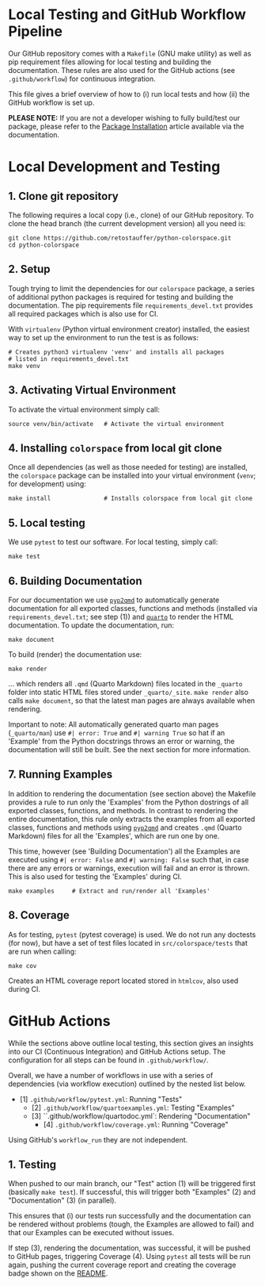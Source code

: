 # Local Testing and GitHub Workflow Pipeline

Our GitHub repository comes with a `Makefile` (GNU make utility) as well as
pip requirement files allowing for local testing and building the documentation.
These rules are also used for the GitHub actions (see `.github/workflow`)
for continuous integration.

This file gives a brief overview of how to (i) run local tests and how
(ii) the GitHub workflow is set up.

**PLEASE NOTE:** If you are not a developer wishing to fully build/test our package, please refer to the
[Package Installation](https://retostauffer.github.io/python-colorspace/installation.html)
article available via the documentation.


# Local Development and Testing

## 1. Clone git repository

The following requires a local copy (i.e., clone) of our GitHub repository.
To clone the head branch (the current development version) all you need is:

```
git clone https://github.com/retostauffer/python-colorspace.git
cd python-colorspace
```

## 2. Setup

Tough trying to limit the dependencies for our `colorspace` package, a series
of additional python packages is required for testing and building the documentation.
The pip requirements file `requirements_devel.txt` provides all required packages which
is also use for CI.

With `virtualenv` (Python virtual environment creator) installed, the easiest way
to set up the environment to run the test is as follows:

```
# Creates python3 virtualenv 'venv' and installs all packages
# listed in requirements_devel.txt
make venv
```

## 3. Activating Virtual Environment

To activate the virtual environment simply call:

```
source venv/bin/activate   # Activate the virtual environment
```

## 4. Installing `colorspace` from local git clone

Once all dependencies (as well as those needed for testing) are installed,
the `colorspace` package can be installed into your virtual environment
(`venv`; for development) using:

```
make install               # Installs colorspace from local git clone
```

## 5. Local testing

We use `pytest` to test our software. For local testing, simply call:

```
make test
```

## 6. Building Documentation

For our documentation we use [`pyp2qmd`](https://github.com/retostauffer/pyp2qmd)
to automatically generate documentation for all exported classes, functions and methods
(installed via `requirements_devel.txt`; see step (1)) and [`quarto`](https://quarto.org/)
to render the HTML documentation. To update the documentation, run:

```
make document
```

To build (render) the documentation use:

```
make render
```

... which renders all `.qmd` (Quarto Markdown) files located in the `_quarto` folder into
static HTML files stored under `_quarto/_site`. `make render` also calls `make document`,
so that the latest man pages are always available when rendering.

Important to note: All automatically generated quarto man pages (`_quarto/man`)
use `#| error: True` and `#| warning True` so hat if an 'Example' from the Python
docstrings throws an error or warning, the documentation will still be built. See
the next section for more information.


## 7. Running Examples

In addition to rendering the documentation (see section above) the Makefile
provides a rule to run only the 'Examples' from the Python dostrings of all
exported classes, functions, and methods.
In contrast to rendering the entire documentation, this rule only extracts the examples
from all exported classes, functions and methods using
[`pyp2qmd`](https://github.com/retostauffer/pyp2qmd) and creates `.qmd` 
(Quarto Markdown) files for all the 'Examples', which are run one by one.

This time, however (see 'Building Documentation') all the Examples are executed
using `#| error: False` and `#| warning: False` such that, in case there are
any errors or warnings, execution will fail and an error is thrown. This is also
used for testing the 'Examples' during CI.

```
make examples     # Extract and run/render all 'Examples'
```

## 8. Coverage

As for testing, `pytest` (pytest coverage) is used. We do not run any doctests
(for now), but have a set of test files located in `src/colorspace/tests` that
are run when calling:

```
make cov
```

Creates an HTML coverage report located stored in `htmlcov`, also used during CI.



# GitHub Actions

While the sections above outline local testing, this section gives an
insights into our CI (Continuous Integration) and GitHub Actions setup. The
configuration for all steps can be found in `.github/workflow/`.

Overall, we have a number of workflows in use with a series of dependencies
(via workflow execution) outlined by the nested list below.

* [1] `.github/workflow/pytest.yml`: Running "Tests"
    * [2] `.github/workflow/quartoexamples.yml`: Testing "Examples"
    * [3] ``.github/workflow/quartodoc.yml`: Rendering "Documentation"
        * [4] `.github/workflow/coverage.yml`: Running "Coverage"

Using GitHub's `workflow_run` they are not independent.

## 1. Testing

When pushed to our main branch, our "Test" action (1) will be triggered first
(basically `make test`). If successful, this will trigger both "Examples" (2) and
"Documentation" (3) (in parallel).

This ensures that (i) our tests run successfully and the documentation can be rendered
without problems (tough, the Examples are allowed to fail) and that
our Examples can be executed without issues.

If step (3), rendering the documentation, was successful, it will be pushed
to GitHub pages, triggering Coverage (4). Using `pytest` all tests will be run
again, pushing the current coverage report and creating the coverage
badge shown on the [README](https://github.com/retostauffer/python-colorspace).
